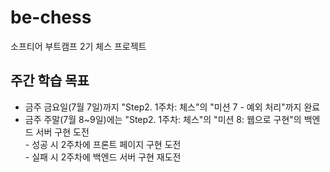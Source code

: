 # be-chess
소프티어 부트캠프 2기 체스 프로젝트

## 주간 학습 목표
- 금주 금요일(7월 7일)까지 "Step2. 1주차: 체스"의 "미션 7 - 예외 처리"까지 완료
- 금주 주말(7월 8~9일)에는 "Step2. 1주차: 체스"의 "미션 8: 웹으로 구현"의 백엔드 서버 구현 도전 
<br>- 성공 시 2주차에 프론트 페이지 구현 도전
<br>- 실패 시 2주차에 백엔드 서버 구현 재도전